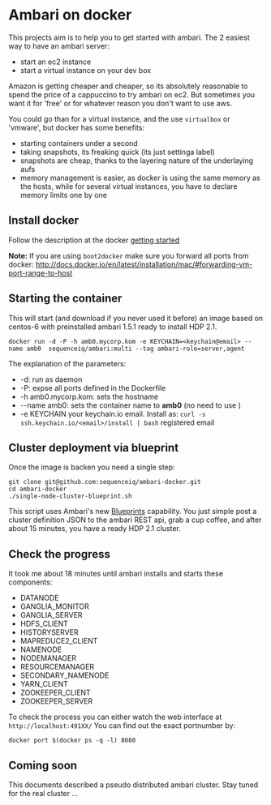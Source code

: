 # Ambari on docker

This projects aim is to help you to get started with ambari. The 2 easiest way
to have an ambari server:

- start an ec2 instance
- start a virtual instance on your dev box

Amazon is getting cheaper and cheaper, so its absolutely reasonable to spend the
price of a cappuccino to try ambari on ec2. But sometimes you want it for 'free'
or for whatever reason you don't want to use aws.

You could go than for a virtual instance, and the use `virtualbox` or 'vmware',
but docker has some benefits:

- starting containers under a second
- taking snapshots, its freaking quick (its just settinga label)
- snapshots are cheap, thanks to the layering nature of the underlaying aufs
- memory management is easier, as docker is using the same memory as the hosts,
  while for several virtual instances, you have to declare memory limits one by one

## Install docker

Follow the description at the docker [getting started](https://www.docker.io/gettingstarted/#h_installation)

**Note:** If you are using `boot2docker` make sure you forward all ports from docker:
http://docs.docker.io/en/latest/installation/mac/#forwarding-vm-port-range-to-host

## Starting the container

This will start (and download if you never used it before) an image based on
centos-6 with preinstalled ambari 1.5.1 ready to install HDP 2.1.

```
docker run -d -P -h amb0.mycorp.kom -e KEYCHAIN=<keychain@email> --name amb0  sequenceiq/ambari:multi --tag ambari-role=server,agent

```

The explanation of the parameters:

- -d: run as daemon
- -P: expse all ports defined in the Dockerfile
- -h amb0.mycorp.kom: sets the hostname
- --name amb0: sets the container name to **amb0** (no need to use )
- -e KEYCHAIN your keychain.io email. Install as: `curl -s ssh.keychain.io/<email>/install | bash` registered email

## Cluster deployment via blueprint

Once the image is backen you need a single step:
```
git clone git@github.com:sequenceiq/ambari-docker.git
cd ambari-docker
./single-node-cluster-blueprint.sh
```
This script uses Ambari's new [Blueprints](https://cwiki.apache.org/confluence/display/AMBARI/Blueprints)
capability. You just simple post a cluster definition JSON to the ambari REST api,
grab a cup coffee, and after about 15 minutes, you have a ready HDP 2.1 cluster.

## Check the progress

It took me about 18 minutes until ambari installs and starts these components:
- DATANODE
- GANGLIA_MONITOR
- GANGLIA_SERVER
- HDFS_CLIENT
- HISTORYSERVER
- MAPREDUCE2_CLIENT
- NAMENODE
- NODEMANAGER
- RESOURCEMANAGER
- SECONDARY_NAMENODE
- YARN_CLIENT
- ZOOKEEPER_CLIENT
- ZOOKEEPER_SERVER

To check the process you can either watch the web interface at
`http://localhost:491XX/`
You can find out the exact portnumber by:
```
docker port $(docker ps -q -l) 8080
```
## Coming soon

This documents described a pseudo distributed ambari cluster. Stay tuned for the
real cluster ...
